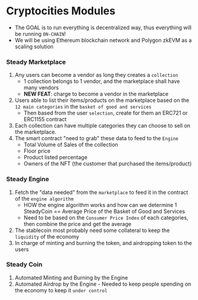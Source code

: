 # Cryptocities Modules

- The GOAL is to run everything is decentralized way, thus everything will be running `ON-CHAIN`!
- We will be using Ethereum blockchain network and Polygon zkEVM as a scaling solution


### Steady Marketplace

1. Any users can become a vendor as long they creates a `collection`
    - 1 collection belongs to 1 vendor, and the marketplace shall have many vendors
    - **NEW FEAT**: charge to become a vendor in the marketplace
2. Users able to list their items/products on the marketplace based on the `12 main categories` in the `basket of good and services`
    - Then based from the user `selection`, create for them an ERC721 or ERC1155 contract
3. Each collection can have multiple categories they can choose to sell on the marketplace.
4. The smart contract "need to grab" these data to feed to the `Engine`
    - Total Volume of Sales of the collection
    - Floor price
    - Product listed percentage
    - Owners of the NFT (the customer that purchased the items/product)

### Steady Engine 

1. Fetch the "data needed" from the `marketplace` to feed it in the contract of the `engine algorithm`
    - HOW the engine algorithm works and how can we determine 1 SteadyCoin == Average Price of the Basket of Good and Services
    - Need to be based on the `Consumer Price Index` of each categories, then combine the price and get the average
2. The stablecoin most probably need some collateral to keep the `liquidity` of the economy 
3. In charge of minting and burning the token, and airdropping token to the users


### Steady Coin

1. Automated Minting and Burning by the Engine
2. Automated Airdrop by the Engine - Needed to keep people spending on the economy to keep it `under control`


